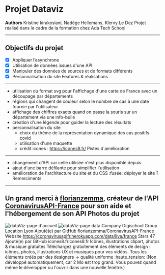 Projet Dataviz
=============
__Authors__ Kristine kirakosiani, Nadège Hellemans, Klervy Le Dez
Projet réalisé dans le cadre de la formation chez Ada Tech School
_ _ _ _
Objectifs du projet
---------------
- [x] Appliquer l’asynchrone
- [x] Utilisation de données issues d'une API
- [x] Manipuler des données de sources et de formats différents
- [x] Personnalisation du site
Features & réalisations
---------------
* utilisation du format svg pour l'affichage d'une carte de France avec un découpage par départements
* régions qui changent de couleur selon le nombre de cas à une date fournie par l'utilisateur
* affichage des chiffres exacts quand on passe la souris sur un département via une info-bulle
* création d'une légende pour guider la lecture des résultats
* personnalisation du site
  * choix du thème de la représentation dynamique des cas positifs covid
  * utilisation d'une maquette
  * crédit icones : https://icones8.fr/
Pistes d'amélioration
---------------
* changement d'API car celle utilisée n'est plus disponible depuis
* ajout d'une barre défilante pour simplifier l'utilisation
* amélioration de l'architecture du site et du CSS
:fusée: déployer le site ?
Remerciments
---------------
Un grand merci à [florianzemma](https://github.com/florianzemma), créateur de l'API [CoronavirusAPI-France](https://github.com/florianzemma/CoronavirusAPI-France) pour son aide et l'hébergement de son API
Photos du projet
---------------
![dataViz-page d'accueil](https://user-images.githubusercontent.com/112544312/221221674-e6e6e96d-65a6-4c51-a91c-ceef5ac3daee.png)
![dataViz-page data](https://user-images.githubusercontent.com/112544312/221221696-505eae8b-4812-43fb-b1f9-7163b1eb0351.png)
Company
Digischool Group
Location
Lyon
Ajouté(e) par GitHub
florianzemma/CoronavirusAPI-France
Website
https://coronavirusapifr.herokuapp.com/data/live/france
Stars
47
Ajouté(e) par GitHub
icones8.fricones8.fr
Icônes, illustrations clipart, photos & musique gratuites
Téléchargez gratuitement des éléments de design : icônes, photos, illustrations UX et musiques pour vos vidéos. Tous les éléments créés par des designers → qualité uniforme :haute_tension:
(Non développé automatiquement, car 2 Mo est trop grand. Vous pouvez quand même le développer ou l'ouvrir dans une nouvelle fenêtre.)
